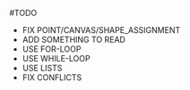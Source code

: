 #TODO
* FIX POINT/CANVAS/SHAPE_ASSIGNMENT
* ADD SOMETHING TO READ
* USE FOR-LOOP
* USE WHILE-LOOP
* USE LISTS
* FIX CONFLICTS